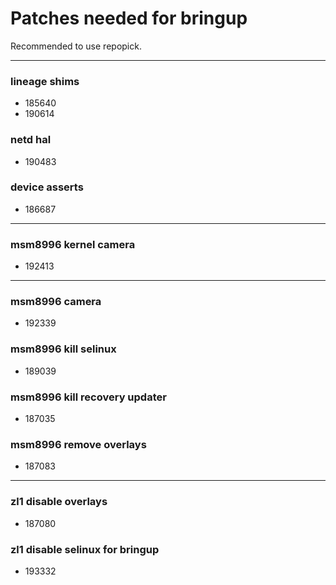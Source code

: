 # Patches needed for bringup

Recommended to use repopick.

-----
### lineage shims
- 185640
- 190614
### netd hal
- 190483
### device asserts
- 186687
-----
### msm8996 kernel camera
- 192413
-----
### msm8996 camera
- 192339
### msm8996 kill selinux
- 189039
### msm8996 kill recovery updater
- 187035
### msm8996 remove overlays
- 187083
-----
### zl1 disable overlays
- 187080
### zl1 disable selinux for bringup
- 193332
